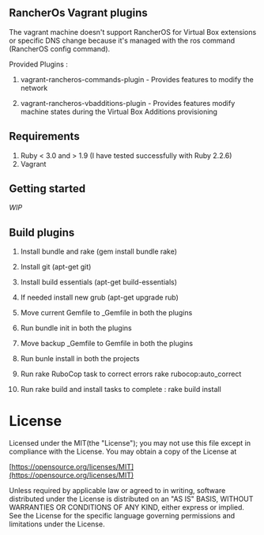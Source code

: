 ## RancherOs Vagrant plugins

The vagrant machine doesn't support RancherOS for Virtual Box extensions or specific DNS change because it's managed with the ros command (RancherOS config command).

Provided Plugins :

1) vagrant-rancheros-commands-plugin - Provides features to modify the network

2) vagrant-rancheros-vbadditions-plugin - Provides features modify machine states during the Virtual Box Additions provisioning


## Requirements
1) Ruby < 3.0 and > 1.9 (I have tested successfully with Ruby 2.2.6)
2) Vagrant


## Getting started

_WIP_


## Build plugins

 1) Install bundle and rake (gem install bundle rake)

 2) Install git (apt-get git)

 3) Install build essentials (apt-get build-essentials)

 4) If needed install new grub (apt-get upgrade rub)

 5) Move current Gemfile to \_Gemfile in both the plugins

 6) Run bundle init in both the plugins

 7) Move backup \_Gemfile to Gemfile in both the plugins

 8) Run bunle install in both the projects

 9) Run rake RuboCop task to correct errors rake rubocop:auto_correct

10) Run rake build and install tasks to complete : rake build install


# License

Licensed under the MIT(the "License");
you may not use this file except in compliance with the License.
You may obtain a copy of the License at

[https://opensource.org/licenses/MIT](https://opensource.org/licenses/MIT)

Unless required by applicable law or agreed to in writing, software
distributed under the License is distributed on an "AS IS" BASIS,
WITHOUT WARRANTIES OR CONDITIONS OF ANY KIND, either express or implied.
See the License for the specific language governing permissions and
limitations under the License.
